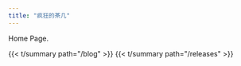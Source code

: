 ```yaml
---
title: "疯狂的茶几"
---
```


Home Page.

{{< t/summary  path="/blog" >}}
{{< t/summary  path="/releases" >}}
